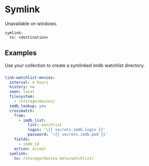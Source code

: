 # Symlink

Unavailable on windows.

```text
symlink:
  to: <destination>
```

## Examples

Use your collection to create a symlinked imdb watchlist directory. 

###

```yaml
link-watchlist-movies:
  interval: 4 hours
  history: no
  seen: local
  filesystem:
    - /storage/movies/
  imdb_lookup: yes
  crossmatch:
    from:
      - imdb_list:
          list: watchlist
          login: '\{{ secrets.imdb.login }}'
          password: '\{{ secrets.imdb.pwd }}'
    fields:
      - imdb_id
    action: accept
  symlink:
    to: /storage/movies-meta/watchlist/
```